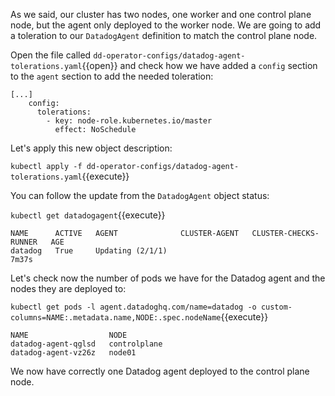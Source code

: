 As we said, our cluster has two nodes, one worker and one control plane node, but the agent only deployed to the worker node. We are going to add a toleration to our `DatadogAgent` definition to match the control plane node.

Open the file called `dd-operator-configs/datadog-agent-tolerations.yaml`{{open}} and check how we have added a `config` section to the `agent` section to add the needed toleration:

```
[...]
    config:
      tolerations:
        - key: node-role.kubernetes.io/master
          effect: NoSchedule
```

Let's apply this new object description:

`kubectl apply -f dd-operator-configs/datadog-agent-tolerations.yaml`{{execute}}

You can follow the update from the `DatadogAgent` object status:

`kubectl get datadogagent`{{execute}}

```
NAME      ACTIVE   AGENT              CLUSTER-AGENT   CLUSTER-CHECKS-RUNNER   AGE
datadog   True     Updating (2/1/1)                                           7m37s
```

Let's check now the number of pods we have for the Datadog agent and the nodes they are deployed to:

`kubectl get pods -l agent.datadoghq.com/name=datadog -o custom-columns=NAME:.metadata.name,NODE:.spec.nodeName`{{execute}}

```
NAME                  NODE
datadog-agent-qglsd   controlplane
datadog-agent-vz26z   node01
```

We now have correctly one Datadog agent deployed to the control plane node.
